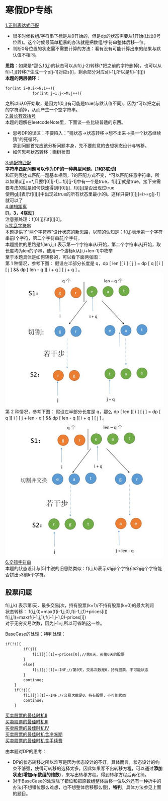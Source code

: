 # 寒假DP专练  
[1.正则表达式匹配](https://leetcode-cn.com/problems/regular-expression-matching/submissions/)  
- 很多时候数组/字符串下标是从0开始的，但是dp的状态需要从1开始(让出0号位置)。这个时候最简单粗暴的办法就是把数组/字符串整体后移一位。  
- 判断0号位置的状态需不需要计算的方法：看有没有可能计算出来的结果与默认值不相同。  

**思路**：如果是\*那么f(i,j)的状态可以从f(i,j-2)转移(\*把之前的字符删掉)，也可以从f(i-1,j)转移(\*生成一个p[j-1]对应s[i]，剩余部分对应s[i-1],所以是f[i-1][j])  
**本题的两层循环**：  
```
for(int i=0;i<=N;i++){
            for(int j=1;j<=M;j++){
```  
之所以i从0开始取，是因为f(0,j)有可能是true(与默认值不同)，因为\*可以把之前的字符消掉，从而产生一个空字符串。  
[2.最长有效括号](https://leetcode-cn.com/problems/longest-valid-parentheses/submissions/)  
本题的题解在leetcodeNote里，下面谈一些比较普适的东西。  
- 思考DP的误区：不要陷入："猜状态->状态转移->想不出来->换一个状态继续猜"的死循环。  
拿到问题首先应该分析问题本身，先不要刻意的去想状态设计与转移。  
- 如何思考状态转移：画树状图  

[3.通配符匹配](https://leetcode-cn.com/problems/wildcard-matching/submissions/)    
**字符串匹配问题可以作为DP的一种典型问题，[1和3联动]**  
和正则表达式匹配一题基本相同，?的匹配方式不变，\*可以匹配任意字符串，所以如果p[j]==\*,只要f[0][j-1]...f[i][j-1]中有一个是true，f[i][j]就是true。接下来需要考虑的就是如何快速得到f[0][j]...f[i][j]是否出现过true  
使用g[j]表示f[i][j]中出现过true的所有状态里最小的i。这样只要f[i][j]=i>=g[j-1]就可以了  
[4.编辑距离](https://leetcode-cn.com/problems/edit-distance/)  
**[1，3，4联动]**  
注意预处理：f[0][j]和f[i][0]。  
[5.扰乱字符串](https://leetcode-cn.com/problems/scramble-string/submissions/)  
本题提供了“两个字符串”设计状态的新思路，以前的认知是：f(i,j)表示第一个字符串前i个字符，第二个字符串前j个字符。  
本题提供的思路是f(len,i,j) 表示第一个字符串从i开始，第二个字符串从j开始，取长度均为len的子串，使用一个游标k从[i,i+len-1]中枚举  
至于本题具体是如何转移的，可以看下面两张图：  
第 1 种情况，参考下图： 假设左半部分长度是 q，dp [ len ][ i ] [ j ] = dp [ q ][ i ] [ j ] && dp [ len - q ][ i + q ] [ j + q ] 。
![](https://raw.githubusercontent.com/wasd003/my-picture-bed/master/20200120100843.png)  
第 2 种情况，参考下图： 假设左半部分长度是 q，那么 dp [ len ][ i ] [ j ] = dp [ q ][ i ] [ j + len - q ] && dp [ len - q ][ i + q ] [ j ] 。
![](https://raw.githubusercontent.com/wasd003/my-picture-bed/master/20200120100935.png)  
[6.交错字符串](https://leetcode-cn.com/problems/interleaving-string/submissions/)  
本题的状态设计与[5]中说的旧思路类似：f(i,j,k)表示s1前i个字符和s2前j个字符能否拼出s3前k个字符。  
## 股票问题  
f(i,j,k) 表示第i天，最多交易j次，持有股票(k=1)/不持有股票(k=0)的最大利润  
状态转移：
f(i,j,0)=max(f(i-1,j,0),f(i-1,j,1)+prices[i])  
f(i,j,1)=max(f(i-1,j,1),f(i-1,j-1,0)-prices[i])  
对于无穷交易次数，因为j-1=j,所以可省略j这一维。   

BaseCase的处理：特判处理：  
```
if(!i){
        if(j){
            f[i][j][1]=-prices[0];//第0天，买第0天的股票
        }
        else{
            f[i][j][1]=-INF;//第0天，交易次数是0，持有股票，不可能状态
        }
        continue;
    }
    if(!j){
        f[i][j][1]=-INF;//交易次数是0，持有股票，不可能状态
        continue;
    }
```  
[买卖股票的最佳时机Ⅱ](https://leetcode-cn.com/problems/best-time-to-buy-and-sell-stock-ii/)  
[买卖股票的最佳时机Ⅲ](https://leetcode-cn.com/problems/best-time-to-buy-and-sell-stock-iii/)  
[买卖股票的最佳时机Ⅳ](https://leetcode-cn.com/problems/best-time-to-buy-and-sell-stock-iv/submissions/)  
[买卖股票的最佳时机含冷冻期](https://leetcode-cn.com/problems/best-time-to-buy-and-sell-stock-with-cooldown/submissions/)  
[买卖股票的最佳时机含手续费](https://leetcode-cn.com/problems/best-time-to-buy-and-sell-stock-with-transaction-fee/)  

由本题对DP的思考：  
- DP的状态转移之所以难写是因为状态设计的不好，具体而言，状态设计的约束不够强，使得可转移的选择太多，因此如果写不出转移方程，可以通过**添加状态**(**增加dp数组的维数**)，来写出转移方程。得到转移方程后再化简。  
- 对于BaseCase的处理除了错位和把原数组整体后移一位以外还有一种折中的办法(不想错位那么难想，也不想整体后移那么慢)，**特判**。具体方法参见上面的题目。